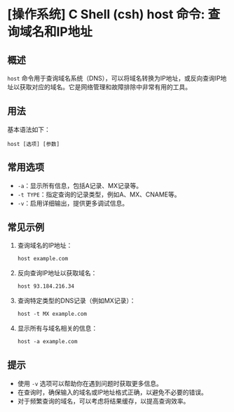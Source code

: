 # [操作系统] C Shell (csh) host 命令: 查询域名和IP地址

## 概述
`host` 命令用于查询域名系统（DNS），可以将域名转换为IP地址，或反向查询IP地址以获取对应的域名。它是网络管理和故障排除中非常有用的工具。

## 用法
基本语法如下：
```
host [选项] [参数]
```

## 常用选项
- `-a`：显示所有信息，包括A记录、MX记录等。
- `-t TYPE`：指定查询的记录类型，例如A、MX、CNAME等。
- `-v`：启用详细输出，提供更多调试信息。

## 常见示例
1. 查询域名的IP地址：
   ```csh
   host example.com
   ```

2. 反向查询IP地址以获取域名：
   ```csh
   host 93.184.216.34
   ```

3. 查询特定类型的DNS记录（例如MX记录）：
   ```csh
   host -t MX example.com
   ```

4. 显示所有与域名相关的信息：
   ```csh
   host -a example.com
   ```

## 提示
- 使用 `-v` 选项可以帮助你在遇到问题时获取更多信息。
- 在查询时，确保输入的域名或IP地址格式正确，以避免不必要的错误。
- 对于频繁查询的域名，可以考虑将结果缓存，以提高查询效率。